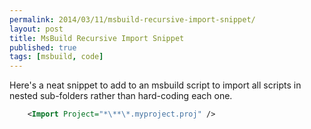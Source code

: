 ```yaml
---
permalink: 2014/03/11/msbuild-recursive-import-snippet/
layout: post
title: MsBuild Recursive Import Snippet
published: true
tags: [msbuild, code]
---
```


Here's a neat snippet to add to an msbuild script to import all scripts
in nested sub-folders rather than hard-coding each one.

```xml
    <Import Project="*\**\*.myproject.proj" />
```
